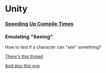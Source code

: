 # Unity

### [Speeding Up Compile Times](https://www.youtube.com/watch?v=eovjb5xn8y0)


### Emulating "Seeing"
How to test if a character can "see" something?

[There's this thread](https://answers.unity.com/questions/8003/how-can-i-know-if-a-gameobject-is-seen-by-a-partic.html)

[And also this one](https://answers.unity.com/questions/720447/if-game-object-is-in-cameras-field-of-view.html)